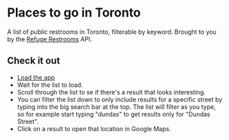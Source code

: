 # Places to go in Toronto

A list of public restrooms in Toronto, filterable by keyword. Brought to you by the [Refuge Restrooms](https://www.refugerestrooms.org/) API.

## Check it out
- [Load the app](https://threecleartones.github.io/places-to-go/)
- Wait for the list to load.
- Scroll through the list to se if there's a result that looks interesting.
- You can filter the list down to only include results for a specific street by typing into the big search bar at the top. The list will filter as you type, so for example start typing "dundas" to get results only for "Dundas Street".
- Click on a result to open that location in Google Maps.

